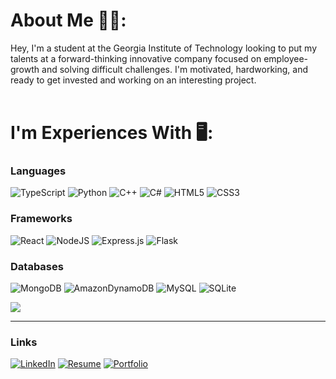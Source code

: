 # About Me 👨🏻:
Hey, I'm a student at the Georgia Institute of Technology looking to put my talents at a forward-thinking innovative company focused on employee-growth and solving difficult challenges. I'm motivated, hardworking, and ready to get invested and working on an interesting project. <br><br>

# I'm Experiences With 🖥️:
### Languages
![TypeScript](https://img.shields.io/badge/typescript-%23007ACC.svg?style=for-the-badge&logo=typescript&logoColor=white)
![Python](https://img.shields.io/badge/python-3670A0?style=for-the-badge&logo=python&logoColor=ffdd54)
![C++](https://img.shields.io/badge/C%2B%2B-00599C.svg?style=for-the-badge&logo=cplusplus&logoColor=white)
![C#](https://img.shields.io/badge/c%23-%23239120.svg?style=for-the-badge&logo=csharp&logoColor=white)
![HTML5](https://img.shields.io/badge/html5-%23E34F26.svg?style=for-the-badge&logo=html5&logoColor=white)
![CSS3](https://img.shields.io/badge/css3-%231572B6.svg?style=for-the-badge&logo=css3&logoColor=white)

### Frameworks
![React](https://img.shields.io/badge/react-%2320232a.svg?style=for-the-badge&logo=react&logoColor=%2361DAFB)
![NodeJS](https://img.shields.io/badge/node.js-6DA55F?style=for-the-badge&logo=node.js&logoColor=white)
![Express.js](https://img.shields.io/badge/express.js-%23404d59.svg?style=for-the-badge&logo=express&logoColor=%2361DAFB)
![Flask](https://img.shields.io/badge/Flask-%23000000.svg?style=for-the-badge&logo=flask&logoColor=white)


### Databases
![MongoDB](https://img.shields.io/badge/MongoDB-%234ea94b.svg?style=for-the-badge&logo=mongodb&logoColor=white)
![AmazonDynamoDB](https://img.shields.io/badge/Amazon%20DynamoDB-4053D6?style=for-the-badge&logo=Amazon%20DynamoDB&logoColor=white)
![MySQL](https://img.shields.io/badge/mysql-%2300000f.svg?style=for-the-badge&logo=mysql&logoColor=white)
![SQLite](https://img.shields.io/badge/sqlite-%2307405e.svg?style=for-the-badge&logo=sqlite&logoColor=white)


![](https://github-readme-stats.vercel.app/api/top-langs/?username=oscarzhang228&theme=dark&hide_border=false&include_all_commits=false&count_private=true&layout=compact)

---

### Links
[![LinkedIn](https://img.shields.io/badge/LinkedIn-%230077B5.svg?style=for-the-badge&logo=linkedin&logoColor=white)](https://www.linkedin.com/in/oscarzhang228)
[![Resume](https://img.shields.io/badge/Resume-Google_Drive-%234285F4.svg?style=for-the-badge&logo=google-drive&logoColor=white)](https://drive.google.com/file/d/1oh-SenQzfQggCx2H306BzVdGYuu7ZDfN/view?usp=drive_link)
[![Portfolio](https://img.shields.io/badge/Website-%231DA1F2.svg?style=for-the-badge&logoColor=white)](https://oscarzhang.net)





